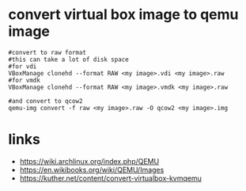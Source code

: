 # convert virtual box image to qemu image

```
#convert to raw format
#this can take a lot of disk space
#for vdi
VBoxManage clonehd --format RAW <my image>.vdi <my image>.raw
#for vmdk
VBoxManage clonehd --format RAW <my image>.vmdk <my image>.raw

#and convert to qcow2
qemu-img convert -f raw <my image>.raw -O qcow2 <my image>.img
```

# links

* https://wiki.archlinux.org/index.php/QEMU
* https://en.wikibooks.org/wiki/QEMU/Images
* https://kuther.net/content/convert-virtualbox-kvmqemu
